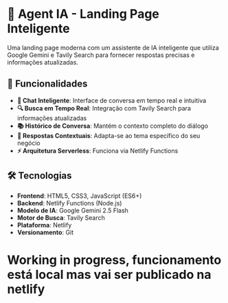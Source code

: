 # 🤖 Agent IA - Landing Page Inteligente

Uma landing page moderna com um assistente de IA inteligente que utiliza Google Gemini e Tavily Search para fornecer respostas precisas e informações atualizadas.

## 🚀 Funcionalidades

- **💬 Chat Inteligente**: Interface de conversa em tempo real e intuitiva
- **🔍 Busca em Tempo Real**: Integração com Tavily Search para informações atualizadas
- **📚 Histórico de Conversa**: Mantém o contexto completo do diálogo
- **🎯 Respostas Contextuais**: Adapta-se ao tema específico do seu negócio
- **⚡ Arquitetura Serverless**: Funciona via Netlify Functions

## 🛠️ Tecnologias

- **Frontend**: HTML5, CSS3, JavaScript (ES6+)
- **Backend**: Netlify Functions (Node.js)
- **Modelo de IA**: Google Gemini 2.5 Flash
- **Motor de Busca**: Tavily Search
- **Plataforma**: Netlify
- **Versionamento**: Git

# Working in progress, funcionamento está local mas vai ser publicado na netlify